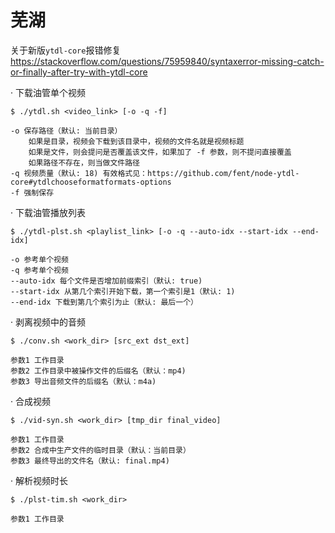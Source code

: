 # 芜湖

关于新版`ytdl-core`报错修复
https://stackoverflow.com/questions/75959840/syntaxerror-missing-catch-or-finally-after-try-with-ytdl-core

· 下载油管单个视频
```
$ ./ytdl.sh <video_link> [-o -q -f]

-o 保存路径（默认: 当前目录）
    如果是目录，视频会下载到该目录中，视频的文件名就是视频标题
    如果是文件，则会提问是否覆盖该文件，如果加了 -f 参数，则不提问直接覆盖
    如果路径不存在，则当做文件路径
-q 视频质量（默认: 18) 有效格式见：https://github.com/fent/node-ytdl-core#ytdlchooseformatformats-options
-f 强制保存
```

· 下载油管播放列表
```
$ ./ytdl-plst.sh <playlist_link> [-o -q --auto-idx --start-idx --end-idx]

-o 参考单个视频
-q 参考单个视频
--auto-idx 每个文件是否增加前缀索引（默认: true)
--start-idx 从第几个索引开始下载，第一个索引是1（默认: 1)
--end-idx 下载到第几个索引为止（默认: 最后一个）
```

· 剥离视频中的音频
```
$ ./conv.sh <work_dir> [src_ext dst_ext]

参数1 工作目录
参数2 工作目录中被操作文件的后缀名（默认：mp4)
参数3 导出音频文件的后缀名（默认：m4a)
```

· 合成视频
```
$ ./vid-syn.sh <work_dir> [tmp_dir final_video]

参数1 工作目录
参数2 合成中生产文件的临时目录（默认：当前目录）
参数3 最终导出的文件名（默认: final.mp4)
```

· 解析视频时长
```
$ ./plst-tim.sh <work_dir>

参数1 工作目录
```
